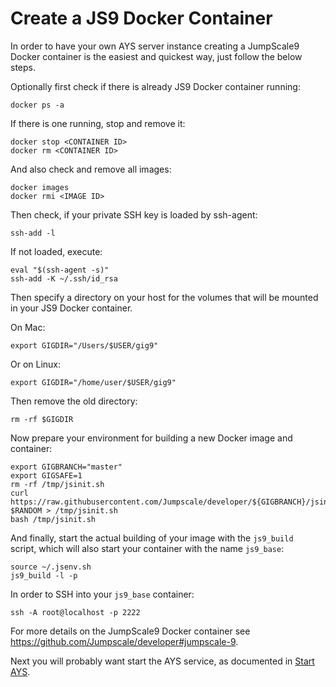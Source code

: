 # Create a JS9 Docker Container

In order to have your own AYS server instance creating a JumpScale9 Docker container is the easiest and quickest way, just follow the below steps.

Optionally first check if there is already JS9 Docker container running:
```shell
docker ps -a
```

If there is one running, stop and remove it:
```shell
docker stop <CONTAINER ID>
docker rm <CONTAINER ID>
```

And also check and remove all images:
```shell
docker images
docker rmi <IMAGE ID>
```

Then check, if your private SSH key is loaded by ssh-agent:
```shell
ssh-add -l
```

If not loaded, execute:
```shell
eval "$(ssh-agent -s)"
ssh-add -K ~/.ssh/id_rsa
```

Then specify a directory on your host for the volumes that will be mounted in your JS9 Docker container.

On Mac:
```shell
export GIGDIR="/Users/$USER/gig9"
```

Or on Linux:
```shell
export GIGDIR="/home/user/$USER/gig9"
```

Then remove the old directory:
```shell
rm -rf $GIGDIR
```

Now prepare your environment for building a new Docker image and container:
```shell
export GIGBRANCH="master"
export GIGSAFE=1
rm -rf /tmp/jsinit.sh
curl https://raw.githubusercontent.com/Jumpscale/developer/${GIGBRANCH}/jsinit.sh?$RANDOM > /tmp/jsinit.sh
bash /tmp/jsinit.sh
```

And finally, start the actual building of your image with the `js9_build ` script, which will also start your container with the name `js9_base`:
```shell
source ~/.jsenv.sh
js9_build -l -p
```

In order to SSH into your `js9_base` container:
```shell
ssh -A root@localhost -p 2222
```

For more details on the JumpScale9 Docker container see https://github.com/Jumpscale/developer#jumpscale-9.

Next you will probably want start the AYS service, as documented in [Start AYS](startays.md).
